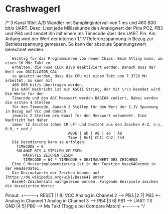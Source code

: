 # Crashwagerl
/*
3 Kanal 10bit A/D Wandler mit Samplingintervall von 1 ms und 460 800 bit/s UART.
Desc:  Liest jede Millisekunde den Analogwert der Pins PC2, PB3 und PB4 und sendet ihn mit einem 
       ms Timecode über den UART Pin. Am Anfang wird der Wert der internen 1.1 V Referenzspannung
       in Bezug zur Betriebsspannung gemessen. So kann der absolute Spannungswert berechnet werden.
       
       Wichtig für das Programmieren von neuen Chips: Beim Attiny muss, um einen 16 MHz Takt zu 
       erhalten, die Fuse CLCK DIV8 deaktiviert werden. Danach muss der Wert von OSCILLATOR_CAL 
       so gesetzt werden, dass die CPU mit einem Takt von 7.3728 MH arbeitet. So kann mit 
       460 800 bit/s übertragen werden.
       Die UART Nachricht ist ein ASCII String, der mit \r\n beendet wird. Die Werte für den 
       Timecode und den ADC Messwert werden BASE64 codiert. Dabei werden die ersten 4 Stellen
       für den Timecode, danach 2 Stellen für den Wert der 1.1V Spannung in Bezug auf Vcc und danach 
       jeweils 2 Stellen pro Kanal für den Messwert verwendet. Eine Nachricht hat daher
       immer 12 Zeichen (ohne CR LF) und besteht aus den Zeichen A-Z, a-z, 0-9, + und /
                                ABDE | ab | AB | ab | AB
                                Time | Ref| Ch1| Ch2| Ch3
       Die Decodierung kann so erfolgen:
         TIMECODE = 0
         SOLANGE BIS 4 STELLEN GELESEN
            NÄCHSTES ZEICHEN LESEN
            TIMECODE = 64 * TIMECODE + DEZIMALWERT DES ZEICHENS
       Eine C Musterimplementierung ist in der Funktion base64Decode in der Headerdatei.
       Die Dezimalwerte der Zeichen können auf [https://de.wikipedia.org/wiki/Base64] unter
       Base64-Zeichensatz nachgelesen werden. Folgende Beispiele zeichen die decodierten Werte:
Pinout:
                            +------+
                      RESET |1    8| VCC
Analog in Channel 2 --> PB3 |2    7| PB2 <-- Analog in Channel 1
Analog in Channel 3 --> PB4 |3    6| PB1 --> UART TX
                        GND |4    5| PB0 --> Ms Takt (Toggle bei Compare Match)
                            +------+
*/
